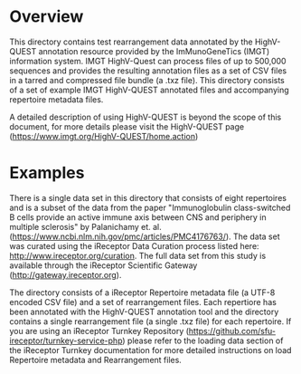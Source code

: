 # Overview 
This directory contains test rearrangement data annotated by the HighV-QUEST
annotation resource provided by the ImMunoGeneTics (IMGT) information system.
IMGT HighV-Quest can process files of up to 500,000 sequences and provides the
resulting annotation files as a
set of CSV files in a tarred and compressed file bundle (a .txz file).
This directory consists of a set of example IMGT HighV-QUEST annotated files and
accompanying repertoire metadata files.

A detailed description of using HighV-QUEST is beyond the scope of this
document, for more details please visit the HighV-QUEST page
(https://www.imgt.org/HighV-QUEST/home.action)

# Examples

There is a single data set in this directory
that consists of eight repertoires and is a subset of the data from the paper "Immunoglobulin class-switched B cells provide an active immune axis between CNS and periphery in multiple sclerosis" by Palanichamy et. al.
(https://www.ncbi.nlm.nih.gov/pmc/articles/PMC4176763/). The data set was curated using the iReceptor Data Curation process listed here: http://www.ireceptor.org/curation. The full data set from this study is available through the iReceptor Scientific Gateway (http://gateway.ireceptor.org).

The directory consists of 
a iReceptor Repertoire metadata file (a UTF-8 encoded CSV file) and a set of rearrangement files.
Each repertiore has been annotated with the HighV-QUEST annotation
tool and the directory contains a single rearrangement file (a single .txz file) for each
repertoire. 
If you are using an iReceptor Turnkey Repository (https://github.com/sfu-ireceptor/turnkey-service-php) please refer to the loading data section of the iReceptor Turnkey documentation for more detailed instructions on load Repertoire metadata and Rearrangement files.



